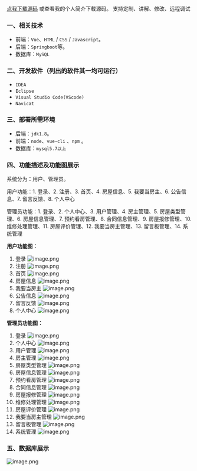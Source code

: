 [点我下载源码](https://www.oneprosol.com/detail/cef53a7a3fc94904af7025c97edd3164)
或查看我的个人简介下载源码。
支持定制、讲解、修改、远程调试
### 一、相关技术
- 前端：`Vue`、`HTML` / `CSS` / `Javascript`。
- 后端：`Springboot`等。
- 数据库：`MySQL`

### 二、开发软件（列出的软件其一均可运行）
- `IDEA`
- `Eclipse`
- `Visual Studio Code(VScode)`
- `Navicat`
### 三、部署所需环境

- 后端：`jdk1.8`。
- 前端：`node`、`vue-cli` 、`npm`  。
- 数据库：`mysql5.7以上`

### 四、功能描述及功能图展示
系统分为：用户、管理员。

用户功能：1. 登录、2. 注册、3. 首页、4. 房屋信息、5. 我要当房主、6. 公告信息、7. 留言反馈、8. 个人中心

管理员功能：1. 登录、2. 个人中心、3. 用户管理、4. 房主管理、5. 房屋类型管理、6. 房屋信息管理、7. 预约看房管理、8. 合同信息管理、9. 房屋报修管理、10. 维修处理管理、11. 房屋评价管理、12. 我要当房主管理、13. 留言板管理、14. 系统管理

**用户功能图：**
1. 登录
![image.png](https://pic.picprosol.com/user_upload/47a0c8c315464e69858d8da56b2d15ba/2024-12-18%2014:23:37_image.png)
2. 注册
![image.png](https://pic.picprosol.com/user_upload/47a0c8c315464e69858d8da56b2d15ba/2024-12-18%2014:23:54_image.png)
3. 首页
![image.png](https://pic.picprosol.com/user_upload/47a0c8c315464e69858d8da56b2d15ba/2024-12-18%2014:23:07_image.png)
4. 房屋信息
![image.png](https://pic.picprosol.com/user_upload/47a0c8c315464e69858d8da56b2d15ba/2024-12-18%2014:24:12_image.png)
5. 我要当房主
![image.png](https://pic.picprosol.com/user_upload/47a0c8c315464e69858d8da56b2d15ba/2024-12-18%2014:25:16_image.png)
6. 公告信息
![image.png](https://pic.picprosol.com/user_upload/47a0c8c315464e69858d8da56b2d15ba/2024-12-18%2014:25:28_image.png)
7. 留言反馈
![image.png](https://pic.picprosol.com/user_upload/47a0c8c315464e69858d8da56b2d15ba/2024-12-18%2014:25:35_image.png)
8. 个人中心
![image.png](https://pic.picprosol.com/user_upload/47a0c8c315464e69858d8da56b2d15ba/2024-12-18%2014:25:42_image.png)

**管理员功能图：**
1. 登录
![image.png](https://pic.picprosol.com/user_upload/47a0c8c315464e69858d8da56b2d15ba/2024-12-18%2014:25:59_image.png)
2. 个人中心
![image.png](https://pic.picprosol.com/user_upload/47a0c8c315464e69858d8da56b2d15ba/2024-12-18%2014:26:14_image.png)
3. 用户管理
![image.png](https://pic.picprosol.com/user_upload/47a0c8c315464e69858d8da56b2d15ba/2024-12-18%2014:26:19_image.png)
4. 房主管理
![image.png](https://pic.picprosol.com/user_upload/47a0c8c315464e69858d8da56b2d15ba/2024-12-18%2014:26:24_image.png)
5. 房屋类型管理
![image.png](https://pic.picprosol.com/user_upload/47a0c8c315464e69858d8da56b2d15ba/2024-12-18%2014:26:28_image.png)
6. 房屋信息管理
![image.png](https://pic.picprosol.com/user_upload/47a0c8c315464e69858d8da56b2d15ba/2024-12-18%2014:26:34_image.png)
7. 预约看房管理
![image.png](https://pic.picprosol.com/user_upload/47a0c8c315464e69858d8da56b2d15ba/2024-12-18%2014:26:39_image.png)
8. 合同信息管理
![image.png](https://pic.picprosol.com/user_upload/47a0c8c315464e69858d8da56b2d15ba/2024-12-18%2014:26:43_image.png)
9. 房屋报修管理
![image.png](https://pic.picprosol.com/user_upload/47a0c8c315464e69858d8da56b2d15ba/2024-12-18%2014:26:48_image.png)
10. 维修处理管理
![image.png](https://pic.picprosol.com/user_upload/47a0c8c315464e69858d8da56b2d15ba/2024-12-18%2014:26:52_image.png)
11. 房屋评价管理
![image.png](https://pic.picprosol.com/user_upload/47a0c8c315464e69858d8da56b2d15ba/2024-12-18%2014:26:56_image.png)
12. 我要当房主管理
![image.png](https://pic.picprosol.com/user_upload/47a0c8c315464e69858d8da56b2d15ba/2024-12-18%2014:27:01_image.png)
13. 留言板管理
![image.png](https://pic.picprosol.com/user_upload/47a0c8c315464e69858d8da56b2d15ba/2024-12-18%2014:27:06_image.png)
14. 系统管理
![image.png](https://pic.picprosol.com/user_upload/47a0c8c315464e69858d8da56b2d15ba/2024-12-18%2014:27:11_image.png)

### 五、数据库展示
![image.png](https://pic.picprosol.com/user_upload/47a0c8c315464e69858d8da56b2d15ba/2024-12-18%2014:27:20_image.png)
